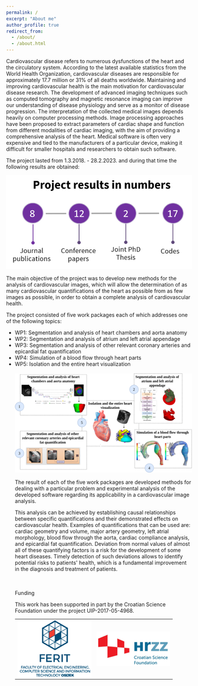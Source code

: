```yaml
---
permalink: /
excerpt: "About me"
author_profile: true
redirect_from: 
  - /about/
  - /about.html
---
```



Cardiovascular disease refers to numerous dysfunctions of the heart and the circulatory system. According to the latest available statistics from the World Health Organization, cardiovascular diseases are responsible for approximately 17.7 million or 31% of all deaths worldwide. Maintaining and improving cardiovascular health is the main motivation for cardiovascular disease research. The development of advanced imaging techniques such as computed tomography and magnetic resonance imaging can improve our understanding of disease physiology and serve as a monitor of disease progression. The interpretation of the collected medical images depends heavily on computer processing methods. Image processing approaches have been proposed to extract parameters of cardiac shape and function from different modalities of cardiac imaging, with the aim of providing a comprehensive analysis of the heart. Medical software is often very expensive and tied to the manufacturers of a particular device, making it difficult for smaller hospitals and researchers to obtain such software.


The project lasted from 1.3.2018. - 28.2.2023. and during that time the following results are obtained:


<img src="/images/project_numbers.png" alt="project_objectives"/>


The main objective of the project was to develop new methods for the analysis of cardiovascular images, which will allow the determination of as many
cardiovascular quantifications of the heart as possible from as few images as possible, in order to obtain a complete analysis of cardiovascular health.

The project consisted of five work packages each of which addresses one of the following topics:

<ul>
  <li> WP1: Segmentation and analysis of heart chambers and aorta anatomy </li>
  <li> WP2: Segmentation and analysis of atrium and left atrial appendage </li>
  <li> WP3: Segmentation and analysis of other relevant coronary arteries and epicardial fat quantification </li>
  <li> WP4: Simulation of a blood flow through heart parts </li>
  <li> WP5: Isolation and the entire heart visualization </li>
<br>  

<img src="/images/overall.png" alt="project_objectives"/>

The result of each of the five work packages are developed methods for dealing with a particular problem and experimental analysis of the developed software regarding its applicability in a cardiovascular image analysis. 

This analysis can be achieved by establishing causal relationships between specific quantifications and their demonstrated effects on cardiovascular health. Examples of quantifications that can be used are: cardiac geometry and volume, major artery geometry, left atrial morphology, blood flow through the aorta, cardiac compliance analysis, and epicardial fat quantification. Deviation from normal values of almost all of these quantifying factors is a risk for the development of some heart diseases. Timely detection of such deviations allows to identify potential risks to patients&#39; health, which is a fundamental improvement in the diagnosis and treatment of patients.
<br>  
<br>   

Funding 
  

This work has been supported in part by the Croatian Science Foundation under the project UIP-2017-05-4968.


<table align="center">
  <tr>
    <td><img src="/images/logo_ferit.png" align="center" href="https://www.ferit.unios.hr/2021/" alt="ferit" width="200"/></td>
    <td><img src="/images/HRZZ-eng.jpg" align="center" href="https://hrzz.hr/en/" alt="hrzz" width="200"/></td>
  </tr>
</table>



